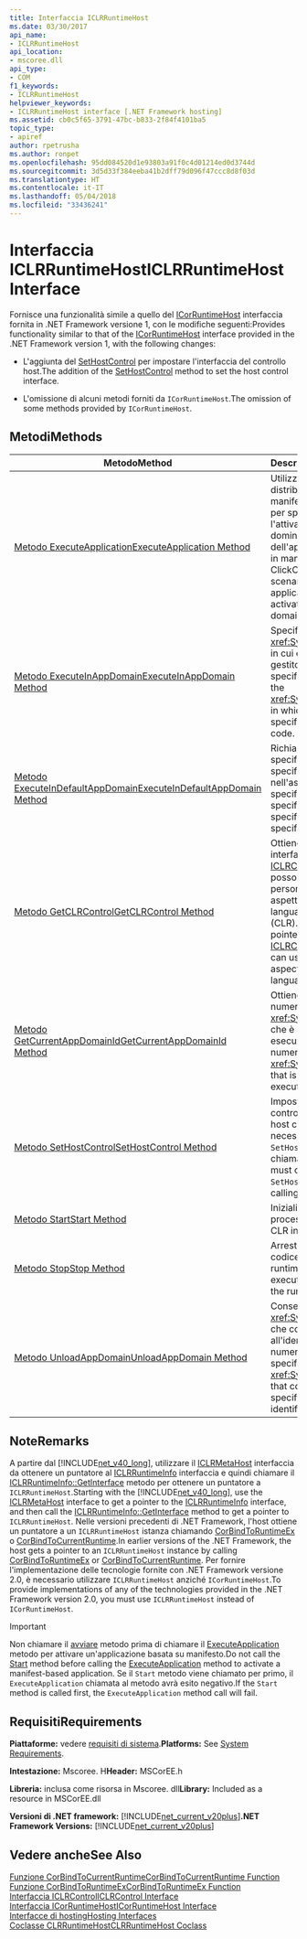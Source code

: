 ```yaml
---
title: Interfaccia ICLRRuntimeHost
ms.date: 03/30/2017
api_name:
- ICLRRuntimeHost
api_location:
- mscoree.dll
api_type:
- COM
f1_keywords:
- ICLRRuntimeHost
helpviewer_keywords:
- ICLRRuntimeHost interface [.NET Framework hosting]
ms.assetid: cb0c5f65-3791-47bc-b833-2f84f4101ba5
topic_type:
- apiref
author: rpetrusha
ms.author: ronpet
ms.openlocfilehash: 95dd084520d1e93803a91f0c4d01214ed0d3744d
ms.sourcegitcommit: 3d5d33f384eeba41b2dff79d096f47ccc8d8f03d
ms.translationtype: HT
ms.contentlocale: it-IT
ms.lasthandoff: 05/04/2018
ms.locfileid: "33436241"
---
```

# <a name="iclrruntimehost-interface"></a><span data-ttu-id="e467f-102">Interfaccia ICLRRuntimeHost</span><span class="sxs-lookup"><span data-stu-id="e467f-102">ICLRRuntimeHost Interface</span></span>
<span data-ttu-id="e467f-103">Fornisce una funzionalità simile a quello del [ICorRuntimeHost](../../../../docs/framework/unmanaged-api/hosting/icorruntimehost-interface.md) interfaccia fornita in .NET Framework versione 1, con le modifiche seguenti:</span><span class="sxs-lookup"><span data-stu-id="e467f-103">Provides functionality similar to that of the [ICorRuntimeHost](../../../../docs/framework/unmanaged-api/hosting/icorruntimehost-interface.md) interface provided in the .NET Framework version 1, with the following changes:</span></span>  
  
-   <span data-ttu-id="e467f-104">L'aggiunta del [SetHostControl](../../../../docs/framework/unmanaged-api/hosting/iclrruntimehost-sethostcontrol-method.md) per impostare l'interfaccia del controllo host.</span><span class="sxs-lookup"><span data-stu-id="e467f-104">The addition of the [SetHostControl](../../../../docs/framework/unmanaged-api/hosting/iclrruntimehost-sethostcontrol-method.md) method to set the host control interface.</span></span>  
  
-   <span data-ttu-id="e467f-105">L'omissione di alcuni metodi forniti da `ICorRuntimeHost`.</span><span class="sxs-lookup"><span data-stu-id="e467f-105">The omission of some methods provided by `ICorRuntimeHost`.</span></span>  
  
## <a name="methods"></a><span data-ttu-id="e467f-106">Metodi</span><span class="sxs-lookup"><span data-stu-id="e467f-106">Methods</span></span>  
  
|<span data-ttu-id="e467f-107">Metodo</span><span class="sxs-lookup"><span data-stu-id="e467f-107">Method</span></span>|<span data-ttu-id="e467f-108">Descrizione</span><span class="sxs-lookup"><span data-stu-id="e467f-108">Description</span></span>|  
|------------|-----------------|  
|[<span data-ttu-id="e467f-109">Metodo ExecuteApplication</span><span class="sxs-lookup"><span data-stu-id="e467f-109">ExecuteApplication Method</span></span>](../../../../docs/framework/unmanaged-api/hosting/iclrruntimehost-executeapplication-method.md)|<span data-ttu-id="e467f-110">Utilizzato in scenari di distribuzione basato su manifesto ClickOnce per specificare l'attivazione in un nuovo dominio dell'applicazione.</span><span class="sxs-lookup"><span data-stu-id="e467f-110">Used in manifest-based ClickOnce deployment scenarios to specify the application to be activated in a new domain.</span></span>|  
|[<span data-ttu-id="e467f-111">Metodo ExecuteInAppDomain</span><span class="sxs-lookup"><span data-stu-id="e467f-111">ExecuteInAppDomain Method</span></span>](../../../../docs/framework/unmanaged-api/hosting/iclrruntimehost-executeinappdomain-method.md)|<span data-ttu-id="e467f-112">Specifica il <xref:System.AppDomain> in cui eseguire il codice gestito specificato.</span><span class="sxs-lookup"><span data-stu-id="e467f-112">Specifies the <xref:System.AppDomain> in which to execute the specified managed code.</span></span>|  
|[<span data-ttu-id="e467f-113">Metodo ExecuteInDefaultAppDomain</span><span class="sxs-lookup"><span data-stu-id="e467f-113">ExecuteInDefaultAppDomain Method</span></span>](../../../../docs/framework/unmanaged-api/hosting/iclrruntimehost-executeindefaultappdomain-method.md)|<span data-ttu-id="e467f-114">Richiama il metodo specificato nel tipo specificato nell'assembly specificato.</span><span class="sxs-lookup"><span data-stu-id="e467f-114">Invokes the specified method of the specified type in the specified assembly.</span></span>|  
|[<span data-ttu-id="e467f-115">Metodo GetCLRControl</span><span class="sxs-lookup"><span data-stu-id="e467f-115">GetCLRControl Method</span></span>](../../../../docs/framework/unmanaged-api/hosting/iclrruntimehost-getclrcontrol-method.md)|<span data-ttu-id="e467f-116">Ottiene un puntatore a interfaccia di tipo [ICLRControl](../../../../docs/framework/unmanaged-api/hosting/iclrcontrol-interface.md) che gli host possono usare per personalizzare gli aspetti di common language runtime (CLR).</span><span class="sxs-lookup"><span data-stu-id="e467f-116">Gets an interface pointer of type [ICLRControl](../../../../docs/framework/unmanaged-api/hosting/iclrcontrol-interface.md) that hosts can use to customize aspects of the common language runtime (CLR).</span></span>|  
|[<span data-ttu-id="e467f-117">Metodo GetCurrentAppDomainId</span><span class="sxs-lookup"><span data-stu-id="e467f-117">GetCurrentAppDomainId Method</span></span>](../../../../docs/framework/unmanaged-api/hosting/iclrruntimehost-getcurrentappdomainid-method.md)|<span data-ttu-id="e467f-118">Ottiene l'identificatore numerico del <xref:System.AppDomain> che è attualmente in esecuzione.</span><span class="sxs-lookup"><span data-stu-id="e467f-118">Gets the numeric identifier of the <xref:System.AppDomain> that is currently executing.</span></span>|  
|[<span data-ttu-id="e467f-119">Metodo SetHostControl</span><span class="sxs-lookup"><span data-stu-id="e467f-119">SetHostControl Method</span></span>](../../../../docs/framework/unmanaged-api/hosting/iclrruntimehost-sethostcontrol-method.md)|<span data-ttu-id="e467f-120">Imposta l'interfaccia del controllo host.</span><span class="sxs-lookup"><span data-stu-id="e467f-120">Sets the host control interface.</span></span> <span data-ttu-id="e467f-121">È necessario chiamare `SetHostControl` prima di chiamare `Start`.</span><span class="sxs-lookup"><span data-stu-id="e467f-121">You must call `SetHostControl` before calling `Start`.</span></span>|  
|[<span data-ttu-id="e467f-122">Metodo Start</span><span class="sxs-lookup"><span data-stu-id="e467f-122">Start Method</span></span>](../../../../docs/framework/unmanaged-api/hosting/iclrruntimehost-start-method.md)|<span data-ttu-id="e467f-123">Inizializza il CLR in un processo.</span><span class="sxs-lookup"><span data-stu-id="e467f-123">Initializes the CLR into a process.</span></span>|  
|[<span data-ttu-id="e467f-124">Metodo Stop</span><span class="sxs-lookup"><span data-stu-id="e467f-124">Stop Method</span></span>](../../../../docs/framework/unmanaged-api/hosting/iclrruntimehost-stop-method.md)|<span data-ttu-id="e467f-125">Arresta l'esecuzione di codice dal runtime.</span><span class="sxs-lookup"><span data-stu-id="e467f-125">Stops the execution of code by the runtime.</span></span>|  
|[<span data-ttu-id="e467f-126">Metodo UnloadAppDomain</span><span class="sxs-lookup"><span data-stu-id="e467f-126">UnloadAppDomain Method</span></span>](../../../../docs/framework/unmanaged-api/hosting/iclrruntimehost-unloadappdomain-method.md)|<span data-ttu-id="e467f-127">Consente di scaricare il <xref:System.AppDomain> che corrisponde all'identificatore numerico specificato.</span><span class="sxs-lookup"><span data-stu-id="e467f-127">Unloads the <xref:System.AppDomain> that corresponds to the specified numeric identifier.</span></span>|  
  
## <a name="remarks"></a><span data-ttu-id="e467f-128">Note</span><span class="sxs-lookup"><span data-stu-id="e467f-128">Remarks</span></span>  
 <span data-ttu-id="e467f-129">A partire dal [!INCLUDE[net_v40_long](../../../../includes/net-v40-long-md.md)], utilizzare il [ICLRMetaHost](../../../../docs/framework/unmanaged-api/hosting/iclrmetahost-interface.md) interfaccia da ottenere un puntatore al [ICLRRuntimeInfo](../../../../docs/framework/unmanaged-api/hosting/iclrruntimeinfo-interface.md) interfaccia e quindi chiamare il [ICLRRuntimeInfo::GetInterface](../../../../docs/framework/unmanaged-api/hosting/iclrruntimeinfo-getinterface-method.md) metodo per ottenere un puntatore a `ICLRRuntimeHost`.</span><span class="sxs-lookup"><span data-stu-id="e467f-129">Starting with the [!INCLUDE[net_v40_long](../../../../includes/net-v40-long-md.md)], use the [ICLRMetaHost](../../../../docs/framework/unmanaged-api/hosting/iclrmetahost-interface.md) interface to get a pointer to the [ICLRRuntimeInfo](../../../../docs/framework/unmanaged-api/hosting/iclrruntimeinfo-interface.md) interface, and then call the [ICLRRuntimeInfo::GetInterface](../../../../docs/framework/unmanaged-api/hosting/iclrruntimeinfo-getinterface-method.md) method to get a pointer to `ICLRRuntimeHost`.</span></span> <span data-ttu-id="e467f-130">Nelle versioni precedenti di .NET Framework, l'host ottiene un puntatore a un `ICLRRuntimeHost` istanza chiamando [CorBindToRuntimeEx](../../../../docs/framework/unmanaged-api/hosting/corbindtoruntimeex-function.md) o [CorBindToCurrentRuntime](../../../../docs/framework/unmanaged-api/hosting/corbindtocurrentruntime-function.md).</span><span class="sxs-lookup"><span data-stu-id="e467f-130">In earlier versions of the .NET Framework, the host gets a pointer to an `ICLRRuntimeHost` instance by calling [CorBindToRuntimeEx](../../../../docs/framework/unmanaged-api/hosting/corbindtoruntimeex-function.md) or [CorBindToCurrentRuntime](../../../../docs/framework/unmanaged-api/hosting/corbindtocurrentruntime-function.md).</span></span> <span data-ttu-id="e467f-131">Per fornire l'implementazione delle tecnologie fornite con .NET Framework versione 2.0, è necessario utilizzare `ICLRRuntimeHost` anziché `ICorRuntimeHost`.</span><span class="sxs-lookup"><span data-stu-id="e467f-131">To provide implementations of any of the technologies provided in the .NET Framework version 2.0, you must use `ICLRRuntimeHost` instead of `ICorRuntimeHost`.</span></span>  
  
> [!IMPORTANT]
>  <span data-ttu-id="e467f-132">Non chiamare il [avviare](../../../../docs/framework/unmanaged-api/hosting/iclrruntimehost-start-method.md) metodo prima di chiamare il [ExecuteApplication](../../../../docs/framework/unmanaged-api/hosting/iclrruntimehost-executeapplication-method.md) metodo per attivare un'applicazione basata su manifesto.</span><span class="sxs-lookup"><span data-stu-id="e467f-132">Do not call the [Start](../../../../docs/framework/unmanaged-api/hosting/iclrruntimehost-start-method.md) method before calling the [ExecuteApplication](../../../../docs/framework/unmanaged-api/hosting/iclrruntimehost-executeapplication-method.md) method to activate a manifest-based application.</span></span> <span data-ttu-id="e467f-133">Se il `Start` metodo viene chiamato per primo, il `ExecuteApplication` chiamata al metodo avrà esito negativo.</span><span class="sxs-lookup"><span data-stu-id="e467f-133">If the `Start` method is called first, the `ExecuteApplication` method call will fail.</span></span>  
  
## <a name="requirements"></a><span data-ttu-id="e467f-134">Requisiti</span><span class="sxs-lookup"><span data-stu-id="e467f-134">Requirements</span></span>  
 <span data-ttu-id="e467f-135">**Piattaforme:** vedere [requisiti di sistema](../../../../docs/framework/get-started/system-requirements.md).</span><span class="sxs-lookup"><span data-stu-id="e467f-135">**Platforms:** See [System Requirements](../../../../docs/framework/get-started/system-requirements.md).</span></span>  
  
 <span data-ttu-id="e467f-136">**Intestazione:** Mscoree. H</span><span class="sxs-lookup"><span data-stu-id="e467f-136">**Header:** MSCorEE.h</span></span>  
  
 <span data-ttu-id="e467f-137">**Libreria:** inclusa come risorsa in Mscoree. dll</span><span class="sxs-lookup"><span data-stu-id="e467f-137">**Library:** Included as a resource in MSCorEE.dll</span></span>  
  
 <span data-ttu-id="e467f-138">**Versioni di .NET framework:** [!INCLUDE[net_current_v20plus](../../../../includes/net-current-v20plus-md.md)]</span><span class="sxs-lookup"><span data-stu-id="e467f-138">**.NET Framework Versions:** [!INCLUDE[net_current_v20plus](../../../../includes/net-current-v20plus-md.md)]</span></span>  
  
## <a name="see-also"></a><span data-ttu-id="e467f-139">Vedere anche</span><span class="sxs-lookup"><span data-stu-id="e467f-139">See Also</span></span>  
 [<span data-ttu-id="e467f-140">Funzione CorBindToCurrentRuntime</span><span class="sxs-lookup"><span data-stu-id="e467f-140">CorBindToCurrentRuntime Function</span></span>](../../../../docs/framework/unmanaged-api/hosting/corbindtocurrentruntime-function.md)  
 [<span data-ttu-id="e467f-141">Funzione CorBindToRuntimeEx</span><span class="sxs-lookup"><span data-stu-id="e467f-141">CorBindToRuntimeEx Function</span></span>](../../../../docs/framework/unmanaged-api/hosting/corbindtoruntimeex-function.md)  
 [<span data-ttu-id="e467f-142">Interfaccia ICLRControl</span><span class="sxs-lookup"><span data-stu-id="e467f-142">ICLRControl Interface</span></span>](../../../../docs/framework/unmanaged-api/hosting/iclrcontrol-interface.md)  
 [<span data-ttu-id="e467f-143">Interfaccia ICorRuntimeHost</span><span class="sxs-lookup"><span data-stu-id="e467f-143">ICorRuntimeHost Interface</span></span>](../../../../docs/framework/unmanaged-api/hosting/icorruntimehost-interface.md)  
 [<span data-ttu-id="e467f-144">Interfacce di hosting</span><span class="sxs-lookup"><span data-stu-id="e467f-144">Hosting Interfaces</span></span>](../../../../docs/framework/unmanaged-api/hosting/hosting-interfaces.md)  
 [<span data-ttu-id="e467f-145">Coclasse CLRRuntimeHost</span><span class="sxs-lookup"><span data-stu-id="e467f-145">CLRRuntimeHost Coclass</span></span>](../../../../docs/framework/unmanaged-api/hosting/clrruntimehost-coclass.md)
